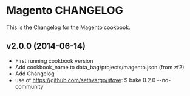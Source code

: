 Magento CHANGELOG
===============
This is the Changelog for the Magento cookbook.

v2.0.0 (2014-06-14)
-------------------
- First running cookbook version
- Add cookbook_name to data_bag/projects/magento.json (from zf2)
- Add Changelog
- use of https://github.com/sethvargo/stove: $ bake 0.2.0 --no-community

